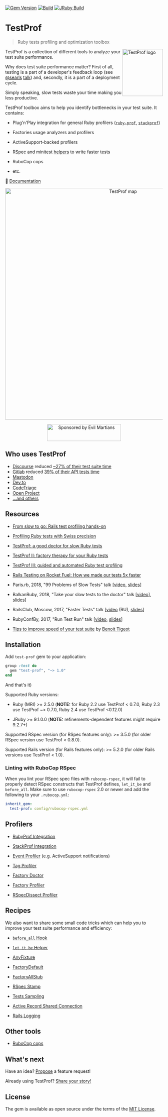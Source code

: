 [![Gem Version](https://badge.fury.io/rb/test-prof.svg)](https://rubygems.org/gems/test-prof) [![Build](https://github.com/test-prof/test-prof/workflows/Build/badge.svg)](https://github.com/test-prof/test-prof/actions)
[![JRuby Build](https://github.com/test-prof/test-prof/workflows/JRuby%20Build/badge.svg)](https://github.com/test-prof/test-prof/actions)

# TestProf

> Ruby tests profiling and optimization toolbox

<img align="right" height="150" width="129"
     title="TestProf logo" class="home-logo" src="/assets/images/logo.svg">

TestProf is a collection of different tools to analyze your test suite performance.

Why does test suite performance matter? First of all, testing is a part of a developer's feedback loop (see [@searls](https://github.com/searls) [talk](https://vimeo.com/145917204)) and, secondly, it is a part of a deployment cycle.

Simply speaking, slow tests waste your time making you less productive.

TestProf toolbox aims to help you identify bottlenecks in your test suite. It contains:

- Plug'n'Play integration for general Ruby profilers ([`ruby-prof`](https://github.com/ruby-prof/ruby-prof), [`stackprof`](https://github.com/tmm1/stackprof))

- Factories usage analyzers and profilers

- ActiveSupport-backed profilers

- RSpec and minitest [helpers](#recipes) to write faster tests

- RuboCop cops

- etc.

📑 [Documentation](https://test-prof.evilmartians.io)

<p align="center">
  <a href="http://bit.ly/test-prof-map-v1">
    <img src="/assets/images/coggle.png" alt="TestProf map" width="738">
  </a>
</p>

<p align="center">
  <a href="https://evilmartians.com/?utm_source=test-prof">
    <img src="https://evilmartians.com/badges/sponsored-by-evil-martians.svg"
         alt="Sponsored by Evil Martians" width="236" height="54">
  </a>
</p>

## Who uses TestProf

- [Discourse](https://github.com/discourse/discourse) reduced [~27% of their test suite time](https://twitter.com/samsaffron/status/1125602558024699904)
- [Gitlab](https://gitlab.com/gitlab-org/gitlab-ce) reduced [39% of their API tests time](https://gitlab.com/gitlab-org/gitlab-ce/merge_requests/14370)
- [Mastodon](https://github.com/mastodon/mastodon)
- [Dev.to](https://github.com/thepracticaldev/dev.to)
- [CodeTriage](https://github.com/codetriage/codetriage)
- [Open Project](https://github.com/opf/openproject)
- [...and others](https://github.com/test-prof/test-prof/issues/73)

## Resources

- [From slow to go: Rails test profiling hands-on](https://evilmartians.com/events/from-slow-to-go-rails-test-profiling-hands-on-railsconf-2024)

- [Profiling Ruby tests with Swiss precision](https://evilmartians.com/events/profiling-ruby-tests-with-swiss-precision-helvetic-ruby)

- [TestProf: a good doctor for slow Ruby tests](https://evilmartians.com/chronicles/testprof-a-good-doctor-for-slow-ruby-tests)

- [TestProf II: factory therapy for your Ruby tests](https://evilmartians.com/chronicles/testprof-2-factory-therapy-for-your-ruby-tests-rspec-minitest)

- [TestProf III: guided and automated Ruby test profiling](https://evilmartians.com/chronicles/test-prof-3-guided-and-automated-ruby-test-profiling)

- [Rails Testing on Rocket Fuel: How we made our tests 5x faster](https://www.zerogravity.co.uk/blog/ruby-on-rails-slow-tests)

- Paris.rb, 2018, "99 Problems of Slow Tests" talk [[video](https://www.youtube.com/watch?v=eDMZS_fkRtk), [slides](https://speakerdeck.com/palkan/paris-dot-rb-2018-99-problems-of-slow-tests)]

- BalkanRuby, 2018, "Take your slow tests to the doctor" talk [[video](https://www.youtube.com/watch?v=rOcrme82vC8)], [slides](https://speakerdeck.com/palkan/balkanruby-2018-take-your-slow-tests-to-the-doctor)]

- RailsClub, Moscow, 2017, "Faster Tests" talk [[video](https://www.youtube.com/watch?v=8S7oHjEiVzs) (RU), [slides](https://speakerdeck.com/palkan/railsclub-moscow-2017-faster-tests)]

- RubyConfBy, 2017, "Run Test Run" talk [[video](https://www.youtube.com/watch?v=q52n4p0wkIs), [slides](https://speakerdeck.com/palkan/rubyconfby-minsk-2017-run-test-run)]

- [Tips to improve speed of your test suite](https://medium.com/appaloosa-store-engineering/tips-to-improve-speed-of-your-test-suite-8418b485205c) by [Benoit Tigeot](https://github.com/benoittgt)

## Installation

Add `test-prof` gem to your application:

```ruby
group :test do
  gem "test-prof", "~> 1.0"
end
```

And that's it)

Supported Ruby versions:

- Ruby (MRI) >= 2.5.0 (**NOTE:** for Ruby 2.2 use TestProf < 0.7.0, Ruby 2.3 use TestProf ~> 0.7.0, Ruby 2.4 use TestProf <0.12.0)

- JRuby >= 9.1.0.0 (**NOTE:** refinements-dependent features might require 9.2.7+)

Supported RSpec version (for RSpec features only): >= 3.5.0 (for older RSpec version use TestProf < 0.8.0).

Supported Rails version (for Rails features only): >= 5.2.0 (for older Rails versions use TestProf < 1.0).

### Linting with RuboCop RSpec

When you lint your RSpec spec files with `rubocop-rspec`, it will fail to properly detect RSpec constructs that TestProf defines, `let_it_be` and `before_all`.
Make sure to use `rubocop-rspec` 2.0 or newer and add the following to your `.rubocop.yml`:

```yaml
inherit_gem:
  test-prof: config/rubocop-rspec.yml
```

## Profilers

- [RubyProf Integration](./profilers/ruby_prof.md)

- [StackProf Integration](./profilers/stack_prof.md)

- [Event Profiler](./profilers/event_prof.md) (e.g. ActiveSupport notifications)

- [Tag Profiler](./profilers/tag_prof.md)

- [Factory Doctor](./profilers/factory_doctor.md)

- [Factory Profiler](./profilers/factory_prof.md)

- [RSpecDissect Profiler](./profilers/rspec_dissect.md)

## Recipes

We also want to share some small code tricks which can help you to improve your test suite performance and efficiency:

- [`before_all` Hook](./recipes/before_all.md)

- [`let_it_be` Helper](./recipes/let_it_be.md)

- [AnyFixture](./recipes/any_fixture.md)

- [FactoryDefault](./recipes/factory_default.md)

- [FactoryAllStub](./recipes/factory_all_stub.md)

- [RSpec Stamp](./recipes/rspec_stamp.md)

- [Tests Sampling](./recipes/tests_sampling.md)

- [Active Record Shared Connection](./recipes/active_record_shared_connection.md)

- [Rails Logging](./recipes/logging.md)

## Other tools

- [RuboCop cops](./misc/rubocop.md)

## What's next

Have an idea? [Propose](https://github.com/test-prof/test-prof/discussions) a feature request!

Already using TestProf? [Share your story!](https://github.com/test-prof/test-prof/discussions/73)

## License

The gem is available as open source under the terms of the [MIT License](http://opensource.org/licenses/MIT).
